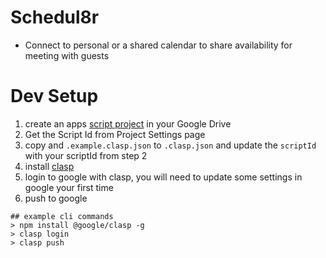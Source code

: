 # Schedul8r
- Connect to personal or a shared calendar to share availability for meeting with guests
# Dev Setup
1. create an apps [script project](https://developers.google.com/apps-script/guides/projects) in your Google Drive 
1. Get the Script Id from Project Settings page
1. copy and `.example.clasp.json` to `.clasp.json` and update the `scriptId` with your scriptId from step 2
1. install [clasp](https://developers.google.com/apps-script/guides/clasp)
1. login to google with clasp, you will need to update some settings in google your first time
1. push to google

```shell
## example cli commands
> npm install @google/clasp -g
> clasp login
> clasp push
```
